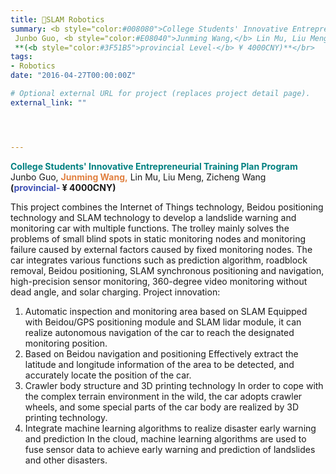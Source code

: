 ```yaml
---
title: 🤖SLAM Robotics
summary: <b style="color:#008080">College Students' Innovative Entrepreneurial Training Plan Program</b></br> 
 Junbo Guo, <b style="color:#E08040">Junming Wang,</b> Lin Mu, Liu Meng, Zicheng Wang  </br>
 **(<b style="color:#3F51B5">provincial Level-</b> ¥ 4000CNY)**</br>
tags:
- Robotics
date: "2016-04-27T00:00:00Z"

# Optional external URL for project (replaces project detail page).
external_link: ""




---
```

 <b style="color:#008080">College Students' Innovative Entrepreneurial Training Plan Program</b></br> 
 Junbo Guo, <b style="color:#E08040">Junming Wang,</b> Lin Mu, Liu Meng, Zicheng Wang  </br>
 **(<b style="color:#3F51B5">provincial-</b> ¥ 4000CNY)**</br>
 
This project combines the Internet of Things technology, Beidou positioning technology and SLAM technology to develop a landslide warning and monitoring car with multiple functions. The trolley mainly solves the problems of small blind spots in static monitoring nodes and monitoring failure caused by external factors caused by fixed monitoring nodes. The car integrates various functions such as prediction algorithm, roadblock removal, Beidou positioning, SLAM synchronous positioning and navigation, high-precision sensor monitoring, 360-degree video monitoring without dead angle, and solar charging.
Project innovation:
1. Automatic inspection and monitoring area based on SLAM
Equipped with Beidou/GPS positioning module and SLAM lidar module, it can realize autonomous navigation of the car to reach the designated monitoring position.
2. Based on Beidou navigation and positioning
Effectively extract the latitude and longitude information of the area to be detected, and accurately locate the position of the car.
3. Crawler body structure and 3D printing technology
In order to cope with the complex terrain environment in the wild, the car adopts crawler wheels, and some special parts of the car body are realized by 3D printing technology.
4. Integrate machine learning algorithms to realize disaster early warning and prediction
In the cloud, machine learning algorithms are used to fuse sensor data to achieve early warning and prediction of landslides and other disasters.

